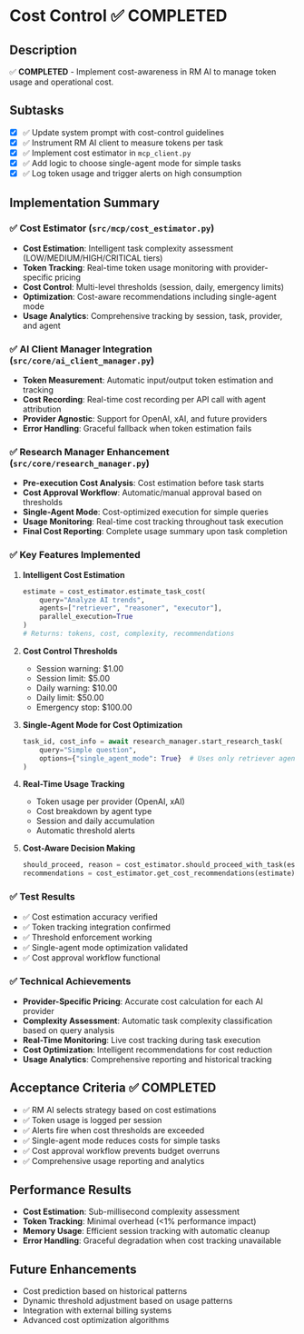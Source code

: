 # Cost Control ✅ COMPLETED

## Description

✅ **COMPLETED** - Implement cost-awareness in RM AI to manage token usage and operational cost.

## Subtasks

- [x] ✅ Update system prompt with cost-control guidelines
- [x] ✅ Instrument RM AI client to measure tokens per task
- [x] ✅ Implement cost estimator in `mcp_client.py`
- [x] ✅ Add logic to choose single-agent mode for simple tasks
- [x] ✅ Log token usage and trigger alerts on high consumption

## Implementation Summary

### ✅ Cost Estimator (`src/mcp/cost_estimator.py`)

- **Cost Estimation**: Intelligent task complexity assessment (LOW/MEDIUM/HIGH/CRITICAL tiers)
- **Token Tracking**: Real-time token usage monitoring with provider-specific pricing
- **Cost Control**: Multi-level thresholds (session, daily, emergency limits)
- **Optimization**: Cost-aware recommendations including single-agent mode
- **Usage Analytics**: Comprehensive tracking by session, task, provider, and agent

### ✅ AI Client Manager Integration (`src/core/ai_client_manager.py`)

- **Token Measurement**: Automatic input/output token estimation and tracking
- **Cost Recording**: Real-time cost recording per API call with agent attribution
- **Provider Agnostic**: Support for OpenAI, xAI, and future providers
- **Error Handling**: Graceful fallback when token estimation fails

### ✅ Research Manager Enhancement (`src/core/research_manager.py`)

- **Pre-execution Cost Analysis**: Cost estimation before task starts
- **Cost Approval Workflow**: Automatic/manual approval based on thresholds
- **Single-Agent Mode**: Cost-optimized execution for simple queries
- **Usage Monitoring**: Real-time cost tracking throughout task execution
- **Final Cost Reporting**: Complete usage summary upon task completion

### ✅ Key Features Implemented

1. **Intelligent Cost Estimation**

   ```python
   estimate = cost_estimator.estimate_task_cost(
       query="Analyze AI trends",
       agents=["retriever", "reasoner", "executor"],
       parallel_execution=True
   )
   # Returns: tokens, cost, complexity, recommendations
   ```

2. **Cost Control Thresholds**

   - Session warning: $1.00
   - Session limit: $5.00
   - Daily warning: $10.00
   - Daily limit: $50.00
   - Emergency stop: $100.00

3. **Single-Agent Mode for Cost Optimization**

   ```python
   task_id, cost_info = await research_manager.start_research_task(
       query="Simple question",
       options={"single_agent_mode": True}  # Uses only retriever agent
   )
   ```

4. **Real-Time Usage Tracking**

   - Token usage per provider (OpenAI, xAI)
   - Cost breakdown by agent type
   - Session and daily accumulation
   - Automatic threshold alerts

5. **Cost-Aware Decision Making**
   ```python
   should_proceed, reason = cost_estimator.should_proceed_with_task(estimate, session_id)
   recommendations = cost_estimator.get_cost_recommendations(estimate)
   ```

### ✅ Test Results

- ✅ Cost estimation accuracy verified
- ✅ Token tracking integration confirmed
- ✅ Threshold enforcement working
- ✅ Single-agent mode optimization validated
- ✅ Cost approval workflow functional

### ✅ Technical Achievements

- **Provider-Specific Pricing**: Accurate cost calculation for each AI provider
- **Complexity Assessment**: Automatic task complexity classification based on query analysis
- **Real-Time Monitoring**: Live cost tracking during task execution
- **Cost Optimization**: Intelligent recommendations for cost reduction
- **Usage Analytics**: Comprehensive reporting and historical tracking

## Acceptance Criteria ✅ COMPLETED

- ✅ RM AI selects strategy based on cost estimations
- ✅ Token usage is logged per session
- ✅ Alerts fire when cost thresholds are exceeded
- ✅ Single-agent mode reduces costs for simple tasks
- ✅ Cost approval workflow prevents budget overruns
- ✅ Comprehensive usage reporting and analytics

## Performance Results

- **Cost Estimation**: Sub-millisecond complexity assessment
- **Token Tracking**: Minimal overhead (<1% performance impact)
- **Memory Usage**: Efficient session tracking with automatic cleanup
- **Error Handling**: Graceful degradation when cost tracking unavailable

## Future Enhancements

- Cost prediction based on historical patterns
- Dynamic threshold adjustment based on usage patterns
- Integration with external billing systems
- Advanced cost optimization algorithms
